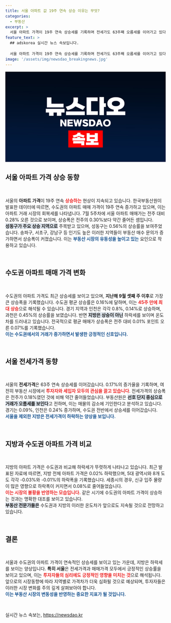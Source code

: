 ```yaml
---
title: 서울 아파트 값 19주 연속 상승 이유는 무엇?
categories:
  - 부동산
excerpt: >
  서울 아파트 가격이 19주 연속 상승세를 기록하며 전세가도 63주째 오름세를 이어가고 있다. 수도권은 45주 만에 최대 상승폭을 기록, 매수 문의 급증 속에서 상승세가 강화되고 있다.
feature_text: >
  ## adskorea 실시간 뉴스 속보입니다.

  서울 아파트 가격이 19주 연속 상승세를 기록하며 전세가도 63주째 오름세를 이어가고 있다. 수도권은 45주 만에 최대 상승폭을 기록, 매수 문의 급증 속에서 상승세가 강화되고 있다.
image: '/assets/img/newsdao_breakingnews.jpg'
---
```


<p><img src="/assets/img/newsdao_breakingnews.jpg" alt="adskorea 속보" /></p>

<h2 data-ke-size="size26">서울 아파트 가격 상승 동향</h2>

<p data-ke-size="size16">&nbsp;</p>

<p>서울의 <b>아파트 가격</b>이 19주 연속 <b><span style="color: #ee2323;">상승하는</span></b> 현상이 지속되고 있습니다. 한국부동산원이 발표한 데이터에 따르면, 수도권의 아파트 매매 가격이 19주 연속 증가하고 있으며, 이는 아파트 거래 시장의 회복세를 나타냅니다. 7월 5주차에 서울 아파트 매매가는 전주 대비 0.28% 오른 것으로 보이며, 상승폭은 전주의 0.30%보다 약간 줄어든 셈입니다.<br><b><span style="background-color: #21538527;">성동구가 주요 상승 지역으로</span></b> 주목받고 있으며, 성동구는 0.56%의 상승률을 보여주었습니다. 송파구, 서초구, 강남구 등 인기도 높은 이러한 지역들이 부동산 매수 문의가 증가하면서 상승폭이 커졌습니다. 이는 <b><span style="color: #1a5490;">부동산 시장의 유동성을 높이고 있는</span></b> 요인으로 작용하고 있습니다. </p>

<p data-ke-size="size16">&nbsp;</p>

<h2 data-ke-size="size26">수도권 아파트 매매 가격 변화</h2>

<p data-ke-size="size16">&nbsp;</p>

<p>수도권의 아파트 가격도 최근 상승세를 보이고 있으며, <b>지난해 9월 셋째 주 이후</b>로 가장 큰 상승폭을 기록했습니다. 수도권 평균 상승률은 0.16%에 달하며, 이는 <b><span style="color: #ee2323;">45주 만에 최대 상승</span></b>으로 해석될 수 있습니다. 경기 지역과 인천은 각각 0.8%, 0.14%로 상승하며, 과천은 0.45%의 상승률을 보였습니다. 반면 <b><span style="background-color: #21538527;">지방은 상승이 아닌</span></b> 하락세를 보이며 온도차를 드러내고 있습니다. 전국적으로 평균 매매가 상승폭은 전주 대비 0.01% 포인트 오른 0.07%를 기록했습니다.<br><b><span style="color: #1a5490;">이는 수도권에서의 거래가 증가하면서 발생한 긍정적인 신호입니다.</span></b></p>

<p data-ke-size="size16">&nbsp;</p>

<h2 data-ke-size="size26">서울 전세가격 동향</h2>

<p data-ke-size="size16">&nbsp;</p>

<p>서울의 <b>전세가격</b>은 63주 연속 상승세를 이어갔습니다. 0.17%의 증가율을 기록하며, 여전히 부동산 시장에서 <b><span style="color: #ee2323;">투자자와 세입자 모두의 관심을 끌고 있습니다</span></b>. 전세가격의 상승폭은 전주가 0.18%였던 것에 비해 약간 줄어들었습니다. 부동산원은 <b><span style="background-color: #21538527;">선호 단지 중심으로 거래가 오름세를 보인다</span></b>고 전하며, 이는 매물의 감소에 기인한다고 분석하고 있습니다. 경기는 0.09%, 인천은 0.24% 증가하며, 수도권 전반에서 상승세를 이어갔습니다.<br><b><span style="color: #1a5490;">서울을 제외한 지방은 전세가격이 하락하는 양상을 보입니다.</span></b></p>

<p data-ke-size="size16">&nbsp;</p>

<h2 data-ke-size="size26">지방과 수도권 아파트 가격 비교</h2>

<p data-ke-size="size16">&nbsp;</p>

<p>지방의 아파트 가격은 수도권과 비교해 하락세가 뚜렷하게 나타나고 있습니다. 최근 발표된 자료에 따르면, 지방 전체 아파트 가격은 0.02% 하락했으며, 5대 광역시와 8개 도도 각각 -0.03%와 -0.01%의 하락폭을 기록했습니다. 세종시의 경우, 신규 입주 물량이 많은 영향으로 하락폭이 커지면서 0.08%로 줄어들었습니다.<br><b><span style="color: #ee2323;">이는 시장의 불황을 반영하는 모습입니다.</span></b> 같은 시기에 수도권의 아파트 가격이 상승하는 것과는 명확한 대조를 보이고 있습니다.<br><b><span style="background-color: #21538527;">부동산 전문가들은</span></b> 수도권과 지방의 이러한 온도차가 앞으로도 지속될 것으로 전망하고 있습니다.</p>

<p data-ke-size="size16">&nbsp;</p>

<h2 data-ke-size="size26">결론</h2>

<p data-ke-size="size16">&nbsp;</p>

<p>서울과 수도권의 아파트 가격이 연속적인 상승세를 보이고 있는 가운데, 지방은 하락세를 보이는 양상입니다. <b>특히 서울</b>은 전세가격과 매매가격 모두에서 긍정적인 상승률을 보이고 있으며, 이는 <b><span style="color: #ee2323;">투자자들의 심리에도 긍정적인 영향을 미치는 것</span></b>으로 해석됩니다. 앞으로의 시장동향에 따라 지역별로 가격차가 더욱 심화될 것으로 예상되며, 투자자들은 이러한 시장 변화를 주의 깊게 살펴보아야 합니다.<br><b><span style="color: #1a5490;">이는 부동산 시장의 변동성을 반영하는 중요한 지표가 될 것입니다.</span></b></p>

<p data-ke-size="size16">&nbsp;</p>
실시간 뉴스 속보는, <a href="https://newsdao.kr" rel="dofollow">https://newsdao.kr</a>


